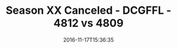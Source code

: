 ---
title: Season XX Canceled - DCGFFL - 4812 vs 4809
teams_score:
- team: 4812
  score: 28
- team: 4809
  score: 26
mvp: S. Karson (Brown), J. Blaney (Baby Blue)
game-ball: K. Kostyk (Brown), M. Gander (Baby Blue)
season: 13
week:
date: '2016-11-17T15:36:35'
pageid: season-13-playoffs-november-13-2016-4812-vs-4809
---